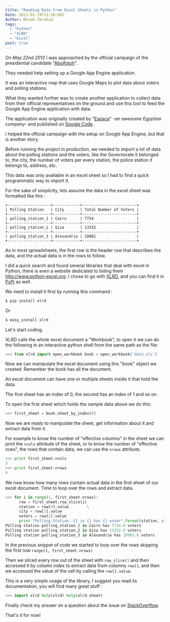 ```yaml
---
title: "Reading Data from Excel Sheets in Python"
Date: 2013-02-19T11:18:00Z
Author: Mosab Ibrahim
tags:
  - "Python"
  - "XLRD"
  - "Excel"
post: true
---
```


On _May 22nd 2012_ I was approached by the official campaign of the presidential
candidate "[Abolfotoh][]".

They needed help setting up a Google App Engine application.

It was an interactive map that uses Google Maps to plot data about voters and
polling stations.

What they wanted further was to create another application to collect data from
their official representatives on the ground and use this tool to feed the
Google App Engine application with data.

The application was originally created by "[Espace][]" _-an awesome Egyptian
company-_ and published on [Google Code][].

I helped the official campaign with the setup on Google App Engine, but that is
another story.

Before running the project in production, we needed to import a lot of data
about the polling stations and the voters, like the Governorate it belonged to,
the city, the number of voters per every station, the police station it belongs
to, address, etc.

This data was only available in an excel sheet so I had to find a quick
programmatic way to import it.

For the sake of simplicity, lets assume the data in the excel sheet was
formatted like this :

```plaintext
+-------------------+------------+------------------------+
| Polling Station   | City       | Total Number of Voters |
+-------------------+------------+------------------------+
| polling_station_1 | Cairo      | 7734                   |
+-------------------+------------+------------------------+
| polling_station_2 | Giza       | 13332                  |
+-------------------+------------+------------------------+
| polling_station_3 | Alexandria | 10901                  |
+-------------------+------------+------------------------+
```

As in most spreadsheets, the first row is the header row that describes the
data, and the actual data is in the rows to follow.

I did a quick search and found several libraries that deal with excel in Python,
there is even a website dedicated to listing them <http://www.python-excel.org>.
I chose to go with [XLRD][], and you can find it in [PyPi][] as well.

We need to install it first by running this command :

```bash
$ pip install xlrd
```

Or

```bash
$ easy_install xlrd
```

Let's start coding.

XLRD calls the whole excel document a "Workbook", to open it we can do the
following in an interactive python shell from the same path as the file:

```python
>>> from xlrd import open_workbook book = open_workbook('data.xls')
```

Now we can manipulate the excel document using this "book" object we created.
Remember the book has all the document.

An excel document can have one or multiple sheets inside it that hold the data.

The first sheet has an index of 0, the second has an index of 1 and so on.

To open the first sheet which holds the sample data above we do this:

```python
>>> first_sheet = book.sheet_by_index(0)
```

Now we are ready to manipulate the sheet, get information about it and extract
data from it.

For example to know the number of "effective columns" in the sheet we can print
the `ncols` attribute of the sheet, or to know the number of "effective rows",
the rows that contain data, we can use the `nrows` attribute.

```python
>>> print first_sheet.ncols
3
>>> print first_sheet.nrows
4
```

We now know how many rows contain actual data in the first sheet of our excel
document. Time to loop over the rows and extract data.

```python
>>> for i in range(1, first_sheet.nrows):
      row = first_sheet.row_slice(i)
      station = row[0].value        \
      city = row[1].value
      voters = row[2].value
      print "Polling Station :{} in {} has {} voter".format(station, city, voters)
Polling station polling_station_1 in Cairo has 7734.0 voters
Polling station polling_station_2 in Giza has 13332.0 voters
Polling station polling_station_3 in Alexandria has 10901.0 voters
```

In the previous snippet of code we started to loop over the rows skipping the
first row `range(1, first_sheet.nrows)`

Then we sliced every row out of the sheet with `row_slice()` and then accessed
it by column index to extract data from columns `row[]`, and then we accessed
the value of the cell by calling the `row[].value`.

This is a very simple usage of the library, I suggest you read its
documentation, you will find many great stuff :

```python
>>> import xlrd help(xlrd) help(xlrd.sheet)
```

Finally check my answer on a question about the issue on [StackOverflow][].

That's it for now!

[abolfotoh]: http://www.abolfotoh.net/
[espace]: http://www.espace.com.eg
[google code]: https://code.google.com/p/egypt-election-2012-demo/
[xlrd]: http://pypi.python.org/pypi/xlrd
[pypi]: http://www.lexicon.net/sjmachin/xlrd.htm
[stackoverflow]: http://stackoverflow.com/questions/13805274/have-no-idea-with-python-excel-read-data-file/13805734#13805734
